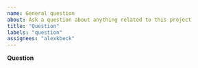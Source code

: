 ```yaml
---
name: General question
about: Ask a question about anything related to this project
title: "Question"
labels: "question"
assignees: "alexkbeck"
---
```


**Question**

<!-- Please ask your question here. It can be about the usage of this project, the internals, the implementation or whatever interests you.
Please use the BUG template for bugs and the FEATURE REQUEST template for feature requests. -->
